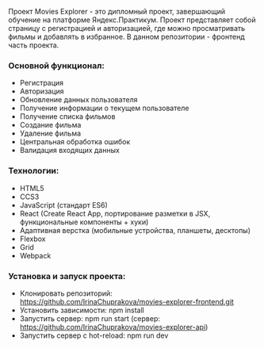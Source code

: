 Проект Movies Explorer - это дипломный проект, завершающий обучение на платформе Яндекс.Практикум. Проект представляет собой страницу с регистрацией и авторизацией, где можно просматривать фильмы и добавлять в избранное. В данном репозитории - фронтенд часть проекта.

### Основной функционал:
* Регистрация  
* Авторизация  
* Обновление данных пользователя  
* Получение информации о текущем пользователе  
* Получение списка фильмов  
* Создание фильма  
* Удаление фильма  
* Центральная обработка ошибок  
* Валидация входящих данных

### Технологии:
* HTML5  
* CCS3  
* JavaScript (стандарт ES6)  
* React (Create React App, портирование разметки в JSX, функциональные компоненты + хуки)  
* Адаптивная верстка (мобильные устройства, планшеты, десктопы)  
* Flexbox  
* Grid  
* Webpack

### Установка и запуск проекта:
* Клонировать репозиторий: https://github.com/IrinaChuprakova/movies-explorer-frontend.git  
* Установить зависимости: npm install  
* Запустить сервер: npm run start  (сервер: https://github.com/IrinaChuprakova/movies-explorer-api)  
* Запустить сервер с hot-reload: npm run dev  
